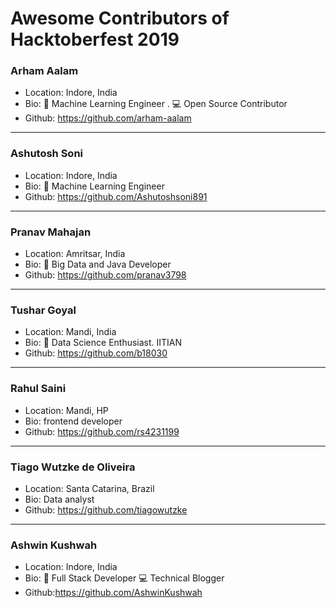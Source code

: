 # Awesome Contributors of Hacktoberfest 2019

### Arham Aalam
- Location: Indore, India
- Bio: 📱 Machine Learning Engineer . 💻 Open Source Contributor
- Github: https://github.com/arham-aalam

-----------

### Ashutosh Soni
- Location: Indore, India
- Bio: 📱 Machine Learning Engineer
- Github: https://github.com/Ashutoshsoni891

-----------

### Pranav Mahajan
- Location: Amritsar, India
- Bio: 📱 Big Data and Java Developer
- Github: https://github.com/pranav3798

-----------------------------------------
### Tushar Goyal
- Location: Mandi, India
- Bio: 📱 Data Science Enthusiast. IITIAN
- Github: https://github.com/b18030

-----------------------------------------

### Rahul Saini
- Location: Mandi, HP
- Bio: frontend developer
- Github: https://github.com/rs4231199

-------------------------------------------

### Tiago Wutzke de Oliveira
- Location: Santa Catarina, Brazil
- Bio: Data analyst
- Github: https://github.com/tiagowutzke

-------------------------------------------


### Ashwin Kushwah
- Location: Indore, India
- Bio: 📱 Full Stack Developer 💻 Technical Blogger
- Github:https://github.com/AshwinKushwah


